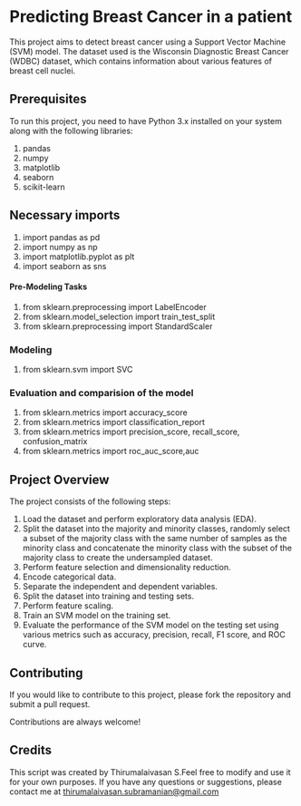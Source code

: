 
# Predicting Breast Cancer in a patient

This project aims to detect breast cancer using a Support Vector Machine (SVM) model. The dataset used is the Wisconsin Diagnostic Breast Cancer (WDBC) dataset, which contains information about various features of breast cell nuclei.





## Prerequisites
To run this project, you need to have Python 3.x installed on your system along with the following libraries:
1. pandas
2. numpy
3. matplotlib
4. seaborn
5. scikit-learn



## Necessary imports
1. import pandas as pd
2. import numpy as np
3. import matplotlib.pyplot as plt
4. import seaborn as sns


#### Pre-Modeling Tasks
1. from sklearn.preprocessing import LabelEncoder
2. from sklearn.model_selection import train_test_split
3. from sklearn.preprocessing import StandardScaler


### Modeling
1. from sklearn.svm import SVC


### Evaluation and comparision of the model
1. from sklearn.metrics import accuracy_score
2. from sklearn.metrics import classification_report
3. from sklearn.metrics import precision_score, recall_score, confusion_matrix
4. from sklearn.metrics import roc_auc_score,auc


## Project Overview

The project consists of the following steps:
1.	Load the dataset and perform exploratory data analysis (EDA).
2.	Split the dataset into the majority and minority classes, randomly select a subset of the majority class with the same number of samples as the minority class and concatenate the minority class with the subset of the majority class to create the undersampled dataset.
3.	Perform feature selection and dimensionality reduction.
4.	Encode categorical data.
5.	Separate the independent and dependent variables.
6.	Split the dataset into training and testing sets.
7.	Perform feature scaling.
8.	Train an SVM model on the training set.
9.	Evaluate the performance of the SVM model on the testing set using various metrics such as accuracy, precision, recall, F1 score, and ROC curve.




## Contributing

If you would like to contribute to this project, please fork the repository and submit a pull request.

Contributions are always welcome!

## Credits
This script was created by Thirumalaivasan S.Feel free to modify and use it for your own purposes. If you have any questions or suggestions, please contact me at thirumalaivasan.subramanian@gmail.com